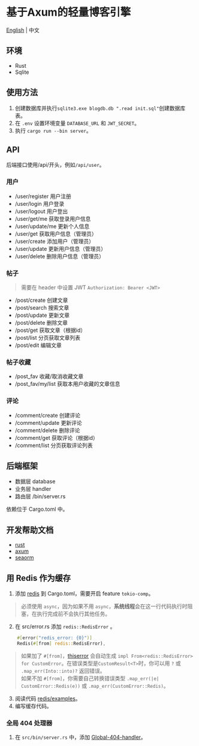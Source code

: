 # 基于Axum的轻量博客引擎

[English](README.md) | 中文

## 环境
- Rust
- Sqlite 

## 使用方法
1. 创建数据库并执行`sqlite3.exe blogdb.db ".read init.sql"`创建数据库表。
2. 在 `.env` 设置环境变量 `DATABASE_URL` 和 `JWT_SECRET`。
3. 执行 `cargo run --bin server`。


## API

后端接口使用/api/开头，例如`/api/user`。

### 用户
- /user/register        用户注册
- /user/login           用户登录
- /user/logout          用户登出
- /user/get/me       获取登录用户信息
- /user/update/me       更新个人信息
- /user/get             获取用户信息（管理员）
- /user/create          添加用户（管理员）
- /user/update          更新用户信息（管理员）
- /user/delete          删除用户信息（管理员）

### 帖子
> 需要在 header 中设置 JWT `Authorization: Bearer <JWT>`
- /post/create   创建文章
- /post/search   搜索文章
- /post/update   更新文章
- /post/delete   删除文章
- /post/get      获取文章（根据id）
- /post/list     分页获取文章列表
- /post/edit     编辑文章

### 帖子收藏
- /post_fav             收藏/取消收藏文章
- /post_fav/my/list     获取本用户收藏的文章信息

### 评论
- /comment/create   创建评论
- /comment/update   更新评论
- /comment/delete   删除评论
- /comment/get      获取评论（根据id）
- /comment/list     分页获取评论列表

## 后端框架
- 数据层 database
- 业务层 handler
- 路由层 /bin/server.rs

依赖位于 Cargo.toml 中。

## 开发帮助文档
- [rust](https://photino.gitbooks.io/rust-notes/content/memory-safety.html)
- [axum](https://docs.rs/axum/latest/axum/)
- [seaorm](https://www.sea-ql.org/SeaORM/docs/introduction/tutorial/)

## 用 Redis 作为缓存
1. 添加 [redis](https://github.com/redis-rs/redis-rs) 到 Cargo.toml，需要开启 feature `tokio-comp`。
> 必须使用 `async`，因为如果不用 `async`，**系统线程**会在这一行代码执行时阻塞，在执行完成前不会执行其他任务。
2. 在 src/error.rs 添加 `redis::RedisError` 。
```rust
    #[error("redis_error: {0}")]
    Redis(#[from] redis::RedisError),
```
> 如果加了 `#[from]`，[thiserror](https://github.com/dtolnay/thiserror) 会自动生成 `impl From<redis::RedisError> for CustomError`。在错误类型是`CustomResult<T>`时，你可以用 `?` 或 `.map_err(Into::into)?` 返回错误。  
> 如果不加 `#[from]`，你需要自己转换错误类型 `.map_err(|e| CustomError::Redis(e))` 或 `.map_err(CustomError::Redis)`。
3. 阅读代码 [redis/examples](https://github.com/redis-rs/redis-rs/blob/main/redis/examples/async-await.rs)。
4. 编写缓存代码。

### 全局 404 处理器
1. 在 `src/bin/server.rs` 中，添加 [Global-404-handler](https://github.com/tokio-rs/axum/tree/main/examples/global-404-handler)。

